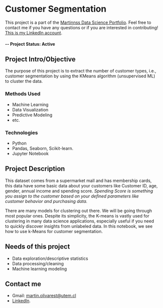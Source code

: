 
# Customer Segmentation 
This project is a part of the [Martinnss Data Science Portfolio](https://github.com/martinnss?tab=repositories).  Feel free to contact me if you have any questions or if you are interested in contributing! [This is my LinkedIn account](https://cl.linkedin.com/in/mart%C3%ADn-olivares-tapia-5577a820a).

#### -- Project Status: Active

## Project Intro/Objective
The purpose of this project is to extract the number of customer types, i.e., customer segmentation by using the KMeans algorithm (unsupervised ML) to cluster the data. 


### Methods Used
* Machine Learning
* Data Visualization
* Predictive Modeling
* etc.

### Technologies
* Python
* Pandas, Seaborn, Scikit-learn.
* Jupyter Notebook

## Project Description
This dataset comes from a supermarket mall and has membership cards, this data have some basic data about your customers like Customer ID, age, gender, annual income and spending score.
*Spending Score is something you assign to the customer based on your defined parameters like customer behavior and purchasing data.*

There are many models for clustering out there. We will be going through most popular ones. Despite its simplicity, the K-means is vastly used for clustering in many data science applications, especially useful if you need to quickly discover insights from unlabeled data. In this notebook, we see how to use k-Means for customer segmentation.

## Needs of this project

- Data exploration/descriptive statistics
- Data processing/cleaning
- Machine learning modeling

## Contact me
* Gmail: martin.olivarest@utem.cl  
* [LinkedIn](https://cl.linkedin.com/in/mart%C3%ADn-olivares-tapia-5577a820a).
